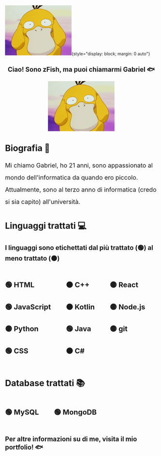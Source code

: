 ![psyduck gif](assets/psyduck.gif){style="display: block; margin: 0 auto"}

<h2 align="center">Ciao! Sono zFish, ma puoi chiamarmi Gabriel 🐟</h2>

<p align="center">
  <img src="assets/psyduck.gif" alt="psyduck gif" style="display: block; margin: 0 auto;" />
</p>

# Biografia 🦐
<p style="font-size:20px; line-height: 40px">Mi chiamo Gabriel, ho 21 anni, sono appassionato al mondo dell'informatica da quando ero piccolo. Attualmente, sono al terzo anno di informatica (credo si sia capito) all'università.</p>

# Linguaggi trattati 💻
## I linguaggi sono etichettati dal più trattato (🟢) al meno trattato (🟠)
<div style="display:flex; flex-direction:row; gap:50px; font-size:20px">

<div style="flex-direction:column">

### 🟢 HTML
### 🟢 JavaScript
### 🟡 Python
### 🟢 CSS

</div>

<div style="flex-direction:column">

### 🟠 C++
### 🟠 Kotlin
### 🟢 Java
### 🟠 C#

</div>

<div style="flex-direction:column">

### 🟡 React
### 🟡 Node.js
### 🟡 git

</div>
</div>

# Database trattati 📚
<div style="display:flex; flex-direction:row; gap:50px; font-size:20px">

### 🟢 MySQL
### 🟢 MongoDB
</div>

<p align="center">
  <a style="text-decoration:none;" href="https://myfishfolio.vercel.app/">
    <h2>Per altre informazioni su di me, visita il mio portfolio! 🐟</h2>
  </a>
</p>
